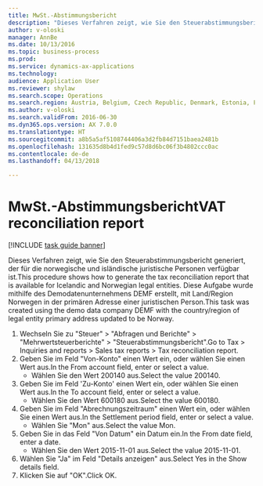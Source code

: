 ```yaml
--- 
title: MwSt.-Abstimmungsbericht
description: "Dieses Verfahren zeigt, wie Sie den Steuerabstimmungsbericht generiert, der für die norwegische und isländische juristische Personen verfügbar ist."
author: v-oloski
manager: AnnBe
ms.date: 10/13/2016
ms.topic: business-process
ms.prod: 
ms.service: dynamics-ax-applications
ms.technology: 
audience: Application User
ms.reviewer: shylaw
ms.search.scope: Operations
ms.search.region: Austria, Belgium, Czech Republic, Denmark, Estonia, Finland, France, Germany, Hungary, Ireland, Italy, Latvia, Lithuania, Netherlands, Poland, Spain, Sweden, United Kingdom
ms.author: v-oloski
ms.search.validFrom: 2016-06-30
ms.dyn365.ops.version: AX 7.0.0
ms.translationtype: HT
ms.sourcegitcommit: a8b5a5af5108744406a3d2fb84d7151baea2481b
ms.openlocfilehash: 131635d8b4d1fed9c57d8d6bc06f3b4802ccc0ac
ms.contentlocale: de-de
ms.lasthandoff: 04/13/2018

---
```

# <a name="vat-reconciliation-report"></a><span data-ttu-id="20290-103">MwSt.-Abstimmungsbericht</span><span class="sxs-lookup"><span data-stu-id="20290-103">VAT reconciliation report</span></span>

[!INCLUDE [task guide banner](../../includes/task-guide-banner.md)]

<span data-ttu-id="20290-104">Dieses Verfahren zeigt, wie Sie den Steuerabstimmungsbericht generiert, der für die norwegische und isländische juristische Personen verfügbar ist.</span><span class="sxs-lookup"><span data-stu-id="20290-104">This procedure shows how to generate the tax reconciliation report that is available for Icelandic and Norwegian legal entities.</span></span> <span data-ttu-id="20290-105">Diese Aufgabe wurde mithilfe des Demodatenunternehmens DEMF erstellt, mit Land/Region Norwegen in der primären Adresse einer juristischen Person.</span><span class="sxs-lookup"><span data-stu-id="20290-105">This task was created using the demo data company DEMF with the country/region of legal entity primary address updated to be Norway.</span></span>

1. <span data-ttu-id="20290-106">Wechseln Sie zu "Steuer" > "Abfragen und Berichte" > "Mehrwertsteuerberichte" > "Steuerabstimmungsbericht".</span><span class="sxs-lookup"><span data-stu-id="20290-106">Go to Tax > Inquiries and reports > Sales tax reports > Tax reconciliation report.</span></span>
2. <span data-ttu-id="20290-107">Geben Sie im Feld "Von-Konto" einen Wert ein, oder wählen Sie einen Wert aus.</span><span class="sxs-lookup"><span data-stu-id="20290-107">In the From account field, enter or select a value.</span></span>
    * <span data-ttu-id="20290-108">Wählen Sie den Wert 200140 aus.</span><span class="sxs-lookup"><span data-stu-id="20290-108">Select the value 200140.</span></span>  
3. <span data-ttu-id="20290-109">Geben Sie im Feld 'Zu-Konto' einen Wert ein, oder wählen Sie einen Wert aus.</span><span class="sxs-lookup"><span data-stu-id="20290-109">In the To account field, enter or select a value.</span></span>
    * <span data-ttu-id="20290-110">Wählen Sie den Wert 600180 aus.</span><span class="sxs-lookup"><span data-stu-id="20290-110">Select the value 600180.</span></span>  
4. <span data-ttu-id="20290-111">Geben Sie im Feld "Abrechnungszeitraum" einen Wert ein, oder wählen Sie einen Wert aus.</span><span class="sxs-lookup"><span data-stu-id="20290-111">In the Settlement period field, enter or select a value.</span></span>
    * <span data-ttu-id="20290-112">Wählen Sie "Mon" aus.</span><span class="sxs-lookup"><span data-stu-id="20290-112">Select the value Mon.</span></span>  
5. <span data-ttu-id="20290-113">Geben Sie in das Feld "Von Datum" ein Datum ein.</span><span class="sxs-lookup"><span data-stu-id="20290-113">In the From date field, enter a date.</span></span>
    * <span data-ttu-id="20290-114">Wählen Sie den Wert 2015-11-01 aus.</span><span class="sxs-lookup"><span data-stu-id="20290-114">Select the value 2015-11-01.</span></span>  
6. <span data-ttu-id="20290-115">Wählen Sie "Ja" im Feld "Details anzeigen" aus.</span><span class="sxs-lookup"><span data-stu-id="20290-115">Select Yes in the Show details field.</span></span>
7. <span data-ttu-id="20290-116">Klicken Sie auf "OK".</span><span class="sxs-lookup"><span data-stu-id="20290-116">Click OK.</span></span>



